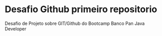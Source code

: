 # Desafio Github primeiro repositorio
Desafio de Projeto sobre GIT/Github do Bootcamp Banco Pan Java Developer

